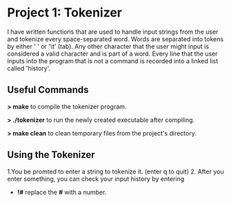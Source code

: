 Project 1: Tokenizer
====================
I have written functions that are used to handle input strings from the user and tokenize every space-separated word. Words are separated into tokens by either ' ' or '\t' (tab). Any other character that the user might input is considered a valid character and is part of a word. Every line that the user inputs into the program that is not a command is recorded into a linked list called 'history'.


## Useful Commands

**> make** to compile the tokenizer program.

**> ./tokenizer** to run the newly created executable after compiling.

**> make clean** to clean temporary files from the project's directory. 


## Using the Tokenizer
1.You be promted to enter a string to tokenize it. (enter q to quit)
2. After you enter something, you can check your input history by entering
- **!#** replace the **#** with a number. 
    
   
